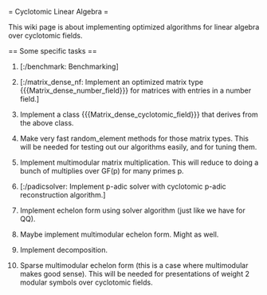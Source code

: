 = Cyclotomic Linear Algebra =

This wiki page is about implementing optimized algorithms for linear algebra over cyclotomic fields.



== Some specific tasks ==

 1. [:/benchmark: Benchmarking]

 1. [:/matrix_dense_nf: Implement an optimized matrix type {{{Matrix_dense_number_field}}} for matrices with entries in a number field.]

 1. Implement a class {{{Matrix_dense_cyclotomic_field}}} that derives from the above class.

 1. Make very fast random_element methods for those matrix types.   This will be needed for testing out our algorithms easily, and for tuning them.

 1. Implement multimodular matrix multiplication. This will reduce to doing a bunch of multiplies over GF(p) for many primes p.

 1. [:/padicsolver: Implement p-adic solver with cyclotomic p-adic reconstruction algorithm.]

 1. Implement echelon form using solver algorithm (just like we have for QQ).

 1. Maybe implement multimodular echelon form.   Might as well. 

 1. Implement decomposition.

 1. Sparse multimodular echelon form (this is a case where multimodular makes good sense). This will be needed for presentations of weight 2 modular symbols over cyclotomic fields. 
